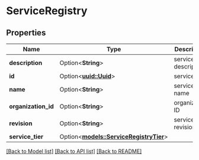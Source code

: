 # ServiceRegistry

## Properties

Name | Type | Description | Notes
------------ | ------------- | ------------- | -------------
**description** | Option<**String**> | service description | [optional]
**id** | Option<[**uuid::Uuid**](uuid::Uuid.md)> | service ID | [optional]
**name** | Option<**String**> | service name | [optional]
**organization_id** | Option<**String**> | organization ID | [optional]
**revision** | Option<**String**> | service revision | [optional]
**service_tier** | Option<[**models::ServiceRegistryTier**](ServiceRegistryTier.md)> |  | [optional]

[[Back to Model list]](../README.md#documentation-for-models) [[Back to API list]](../README.md#documentation-for-api-endpoints) [[Back to README]](../README.md)


